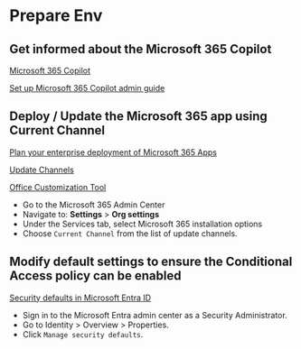 # Prepare Env

## Get informed about the Microsoft 365 Copilot

[Microsoft 365 Copilot](https://adoption.microsoft.com/en-us/Copilot/)

[Set up Microsoft 365 Copilot admin guide](https://learn.microsoft.com/en-us/copilot/microsoft-365/microsoft-365-copilot-setup)

## Deploy / Update the Microsoft 365 app using Current Channel

[Plan your enterprise deployment of Microsoft 365 Apps](https://learn.microsoft.com/en-us/microsoft-365-apps/deploy/plan-microsoft-365-apps#step-3---choose-your-update-channels)

[Update Channels](https://learn.microsoft.com/en-us/microsoft-365-apps/updates/overview-update-channels#current-channel-overview?azure-portal=true)

[Office Customization Tool](https://config.office.com/deploymentsettings)

- Go to the Microsoft 365 Admin Center
- Navigate to: **Settings** > **Org settings**
- Under the Services tab, select Microsoft 365 installation options
- Choose `Current Channel` from the list of update channels.

## Modify default settings to ensure the Conditional Access policy can be enabled

[Security defaults in Microsoft Entra ID](https://learn.microsoft.com/en-us/entra/fundamentals/security-defaults)

- Sign in to the Microsoft Entra admin center as a Security Administrator.
- Go to Identity > Overview > Properties.
- Click `Manage security defaults`.
